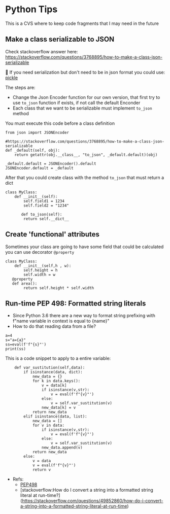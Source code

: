 # Python Tips

This is a CVS where to keep code fragments that I may need in the future

## Make a class serializable to JSON
Check stackoverflow answer here: https://stackoverflow.com/questions/3768895/how-to-make-a-class-json-serializable

🚨 If you need serialization but don't need to be in json format you could use: [pickle](https://docs.python.org/3/library/pickle.html)

The steps are:
- Change the Json Encoder function for our own version, that first try to use `to_json` function if exists, if not call the default Enconder
- Each class that we want to be serializable must implement `to_json` method

You must execute this code before a class definition
```
from json import JSONEncoder

#https://stackoverflow.com/questions/3768895/how-to-make-a-class-json-serializable
def _default(self, obj):
    return getattr(obj.__class__, "to_json", _default.default)(obj)

_default.default = JSONEncoder().default
JSONEncoder.default = _default
```

After that you could create class with the method `to_json` that must return a dict
```
class MyClass:
    def __init__(self):
        self.field1 = 1234
        self.field2 = "1234"
   
       def to_json(self):
        return self.__dict__
```
## Create 'functional' attributes 
Sometimes your class are going to have some field that could be calculated you can use decorator `@property`

```
class MyClass:
    def __init__(self,h , w):
        self.height = h
        self.width = w
   @property
   def area():
        return self.height * self.width
```


## Run-time PEP 498: Formatted string literals
- Since Python 3.6 there are a new way to format string prefixing with f"name variable in context is equal to {name}"
- How to do that reading data from a file?
```
a=4
s="a={a}"
ss=eval(f'f"{s}"')
print(ss)
```

This is a code snippet to apply to a entire variable:
```
    def var_sustitution(self,data):
        if isinstance(data, dict):
            new_data = {}
            for k in data.keys():
                v = data[k]
                if isinstance(v,str):
                    v = eval(f'f"{v}"')
                else:
                    v = self.var_sustitution(v)
                new_data[k] = v
            return new_data
        elif isinstance(data, list):
            new_data = []
            for v in data:
                if isinstance(v,str):
                    v = eval(f'f"{v}"')
                else:
                    v = self.var_sustitution(v)
                new_data.append(v)
            return new_data
        else:
            v = data
            v = eval(f'f"{v}"')
            return v
```
- Refs:
   - [PEP498](https://docs.python.org/3/whatsnew/3.6.html#whatsnew36-pep498)
   - [stackoverflow:How do I convert a string into a formatted string literal at run-time?] (https://stackoverflow.com/questions/49852860/how-do-i-convert-a-string-into-a-formatted-string-literal-at-run-time)
